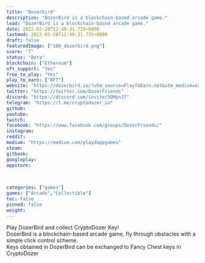 ```yaml
---
title: "Dozerbird"
description: "DozerBird is a blockchain-based arcade game."
lead: "DozerBird is a blockchain-based arcade game."
date: 2022-02-28T12:49:31.735+0800
lastmod: 2022-02-28T12:49:31.735+0800
draft: false
featuredImage: ["100_dozerbird.png"]
score: "7"
status: "Beta"
blockchain: ["Ethereum"]
nft_support: "Yes"
free_to_play: "Yes"
play_to_earn: ["NFT"]
website: "https://dozerbird.io/?utm_source=PlayToEarn.net&utm_medium=organic&utm_campaign=gamepage"
twitter: "https://twitter.com/DozerFriends"
discord: "https://discord.com/invite/5QMpnJ7"
telegram: "https://t.me/cryptodozer_io"
github: 
youtube: 
twitch: 
facebook: "https://www.facebook.com/groups/DozerFriends/"
instagram: 
reddit: 
medium: "https://medium.com/playdappgames"
steam: 
gitbook: 
googleplay: 
appstore: 

  
    
categories: ["games"]
games: ["Arcade","Collectible"]
toc: false
pinned: false
weight: 
---
```

Play DozerBird and collect CryptoDozer Key!<br> DozerBird is a blockchain-based arcade game, fly through obstacles with a simple click control scheme.<br> Keys obtained in DozerBird can be exchanged to Fancy Chest keys in CryptoDozer